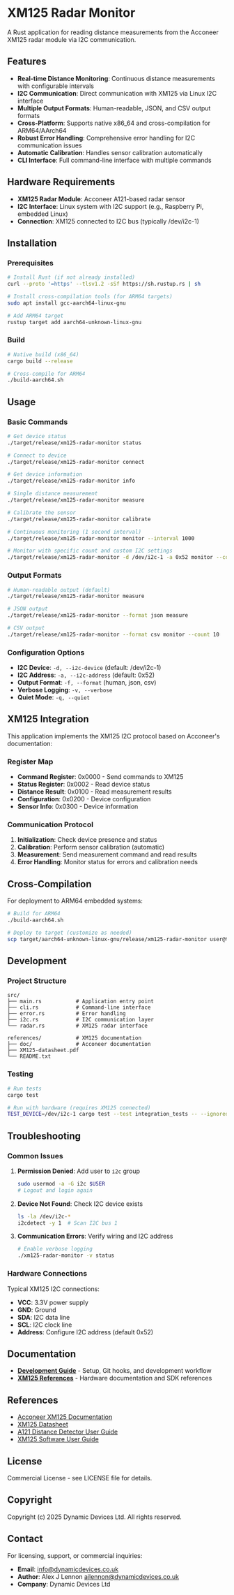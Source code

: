 # XM125 Radar Monitor

A Rust application for reading distance measurements from the Acconeer XM125 radar module via I2C communication.

## Features

- **Real-time Distance Monitoring**: Continuous distance measurements with configurable intervals
- **I2C Communication**: Direct communication with XM125 via Linux I2C interface
- **Multiple Output Formats**: Human-readable, JSON, and CSV output formats
- **Cross-Platform**: Supports native x86_64 and cross-compilation for ARM64/AArch64
- **Robust Error Handling**: Comprehensive error handling for I2C communication issues
- **Automatic Calibration**: Handles sensor calibration automatically
- **CLI Interface**: Full command-line interface with multiple commands

## Hardware Requirements

- **XM125 Radar Module**: Acconeer A121-based radar sensor
- **I2C Interface**: Linux system with I2C support (e.g., Raspberry Pi, embedded Linux)
- **Connection**: XM125 connected to I2C bus (typically /dev/i2c-1)

## Installation

### Prerequisites

```bash
# Install Rust (if not already installed)
curl --proto '=https' --tlsv1.2 -sSf https://sh.rustup.rs | sh

# Install cross-compilation tools (for ARM64 targets)
sudo apt install gcc-aarch64-linux-gnu

# Add ARM64 target
rustup target add aarch64-unknown-linux-gnu
```

### Build

```bash
# Native build (x86_64)
cargo build --release

# Cross-compile for ARM64
./build-aarch64.sh
```

## Usage

### Basic Commands

```bash
# Get device status
./target/release/xm125-radar-monitor status

# Connect to device
./target/release/xm125-radar-monitor connect

# Get device information
./target/release/xm125-radar-monitor info

# Single distance measurement
./target/release/xm125-radar-monitor measure

# Calibrate the sensor
./target/release/xm125-radar-monitor calibrate

# Continuous monitoring (1 second interval)
./target/release/xm125-radar-monitor monitor --interval 1000

# Monitor with specific count and custom I2C settings
./target/release/xm125-radar-monitor -d /dev/i2c-1 -a 0x52 monitor --count 100 --interval 500
```

### Output Formats

```bash
# Human-readable output (default)
./target/release/xm125-radar-monitor measure

# JSON output
./target/release/xm125-radar-monitor --format json measure

# CSV output
./target/release/xm125-radar-monitor --format csv monitor --count 10
```

### Configuration Options

- **I2C Device**: `-d, --i2c-device` (default: /dev/i2c-1)
- **I2C Address**: `-a, --i2c-address` (default: 0x52)
- **Output Format**: `-f, --format` (human, json, csv)
- **Verbose Logging**: `-v, --verbose`
- **Quiet Mode**: `-q, --quiet`

## XM125 Integration

This application implements the XM125 I2C protocol based on Acconeer's documentation:

### Register Map
- **Command Register**: 0x0000 - Send commands to XM125
- **Status Register**: 0x0002 - Read device status
- **Distance Result**: 0x0100 - Read measurement results
- **Configuration**: 0x0200 - Device configuration
- **Sensor Info**: 0x0300 - Device information

### Communication Protocol
1. **Initialization**: Check device presence and status
2. **Calibration**: Perform sensor calibration (automatic)
3. **Measurement**: Send measurement command and read results
4. **Error Handling**: Monitor status for errors and calibration needs

## Cross-Compilation

For deployment to ARM64 embedded systems:

```bash
# Build for ARM64
./build-aarch64.sh

# Deploy to target (customize as needed)
scp target/aarch64-unknown-linux-gnu/release/xm125-radar-monitor user@target-device:/usr/local/bin/
```

## Development

### Project Structure

```
src/
├── main.rs           # Application entry point
├── cli.rs            # Command-line interface
├── error.rs          # Error handling
├── i2c.rs            # I2C communication layer
└── radar.rs          # XM125 radar interface

references/           # XM125 documentation
├── doc/              # Acconeer documentation
├── XM125-datasheet.pdf
└── README.txt
```

### Testing

```bash
# Run tests
cargo test

# Run with hardware (requires XM125 connected)
TEST_DEVICE=/dev/i2c-1 cargo test --test integration_tests -- --ignored
```

## Troubleshooting

### Common Issues

1. **Permission Denied**: Add user to `i2c` group
   ```bash
   sudo usermod -a -G i2c $USER
   # Logout and login again
   ```

2. **Device Not Found**: Check I2C device exists
   ```bash
   ls -la /dev/i2c-*
   i2cdetect -y 1  # Scan I2C bus 1
   ```

3. **Communication Errors**: Verify wiring and I2C address
   ```bash
   # Enable verbose logging
   ./xm125-radar-monitor -v status
   ```

### Hardware Connections

Typical XM125 I2C connections:
- **VCC**: 3.3V power supply
- **GND**: Ground
- **SDA**: I2C data line
- **SCL**: I2C clock line
- **Address**: Configure I2C address (default 0x52)

## Documentation

- **[Development Guide](docs/DEVELOPMENT.md)** - Setup, Git hooks, and development workflow
- **[XM125 References](docs/references/)** - Hardware documentation and SDK references

## References

- [Acconeer XM125 Documentation](./docs/references/doc/)
- [XM125 Datasheet](./docs/references/XM125-datasheet.pdf)
- [A121 Distance Detector User Guide](./docs/references/doc/A121%20Distance%20Detector%20User%20Guide.pdf)
- [XM125 Software User Guide](./docs/references/doc/XM125%20Software%20User%20Guide.pdf)

## License

Commercial License - see LICENSE file for details.

## Copyright

Copyright (c) 2025 Dynamic Devices Ltd. All rights reserved.

## Contact

For licensing, support, or commercial inquiries:
- **Email**: info@dynamicdevices.co.uk
- **Author**: Alex J Lennon <ajlennon@dynamicdevices.co.uk>
- **Company**: Dynamic Devices Ltd
